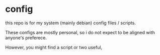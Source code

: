 # config

this repo is for my system (mainly debian) config files / scripts. 

These configs are mostly personal, so i do not expect to be aligned with anyone's preferece.

However, you might find a script or two useful,

